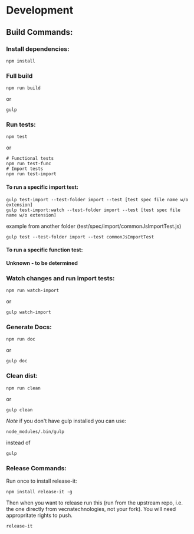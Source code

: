 # Development
## Build Commands:

### Install dependencies:
```
npm install
```

### Full build
```
npm run build
```
or
```
gulp
```

### Run tests:
```
npm test
```
or
```
# Functional tests
npm run test-func
# Import tests
npm run test-import
```

#### To run a specific import test:

```
gulp test-import --test-folder import --test [test spec file name w/o extension]
gulp test-import:watch --test-folder import --test [test spec file name w/o extension]
```
example from another folder (test/spec/import/commonJsImportTest.js)
```
gulp test --test-folder import --test commonJsImportTest
```

#### To run a specific function test:

**Unknown - to be determined**

### Watch changes and run import tests:
```
npm run watch-import
```
or
```
gulp watch-import
```

### Generate Docs:
```
npm run doc
```
or
```
gulp doc
```

### Clean dist:
```
npm run clean
```
or
```
gulp clean
```

*Note* if you don't have gulp installed you can use:
```
node_modules/.bin/gulp
```
instead of
```
gulp
```

### Release Commands:
Run once to install release-it:
```
npm install release-it -g
```
Then when you want to release run this (run from the upstream repo, i.e. the one directly from vecnatechnologies, not your fork).  You will need appropritate rights to push.
```
release-it
```
